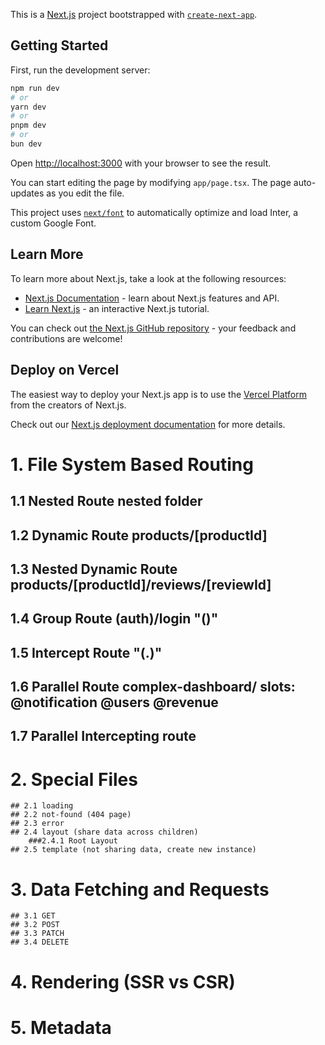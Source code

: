 This is a [Next.js](https://nextjs.org/) project bootstrapped with [`create-next-app`](https://github.com/vercel/next.js/tree/canary/packages/create-next-app).

## Getting Started

First, run the development server:

```bash
npm run dev
# or
yarn dev
# or
pnpm dev
# or
bun dev
```

Open [http://localhost:3000](http://localhost:3000) with your browser to see the result.

You can start editing the page by modifying `app/page.tsx`. The page auto-updates as you edit the file.

This project uses [`next/font`](https://nextjs.org/docs/basic-features/font-optimization) to automatically optimize and load Inter, a custom Google Font.

## Learn More

To learn more about Next.js, take a look at the following resources:

- [Next.js Documentation](https://nextjs.org/docs) - learn about Next.js features and API.
- [Learn Next.js](https://nextjs.org/learn) - an interactive Next.js tutorial.

You can check out [the Next.js GitHub repository](https://github.com/vercel/next.js/) - your feedback and contributions are welcome!

## Deploy on Vercel

The easiest way to deploy your Next.js app is to use the [Vercel Platform](https://vercel.com/new?utm_medium=default-template&filter=next.js&utm_source=create-next-app&utm_campaign=create-next-app-readme) from the creators of Next.js.

Check out our [Next.js deployment documentation](https://nextjs.org/docs/deployment) for more details.

# 1. File System Based Routing
## 1.1 Nested Route  nested folder
## 1.2 Dynamic Route products/[productId]
## 1.3 Nested Dynamic Route  products/[productId]/reviews/[reviewId]
## 1.4 Group Route (auth)/login  "()"
## 1.5 Intercept Route "(.)" 
## 1.6 Parallel Route complex-dashboard/ slots: @notification @users @revenue
## 1.7 Parallel Intercepting route
# 2. Special Files
	## 2.1 loading
	## 2.2 not-found (404 page)
	## 2.3 error
	## 2.4 layout (share data across children) 
		###2.4.1 Root Layout
	## 2.5 template (not sharing data, create new instance)
# 3.  Data Fetching and Requests
	## 3.1 GET
	## 3.2 POST
	## 3.3 PATCH
	## 3.4 DELETE
# 4.  Rendering (SSR vs CSR)
# 5.  Metadata



